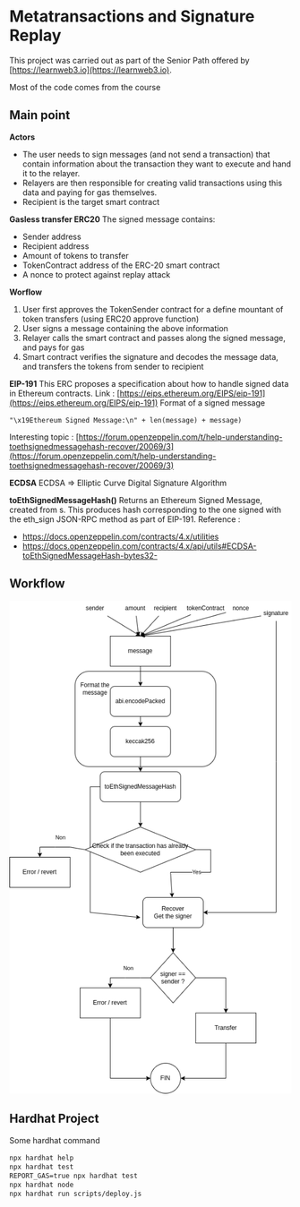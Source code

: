 # Metatransactions and Signature Replay
This project was carried out as part of the Senior Path offered by [https://learnweb3.io](https://learnweb3.io).

Most of the code comes from the course

## Main point
**Actors**
- The user needs to sign messages (and not send a transaction) that contain information about the transaction they want to execute and hand it to the relayer. 
- Relayers are then responsible for creating valid transactions using this data and paying for gas themselves.
- Recipient is the target smart contract

**Gasless transfer ERC20**
 The signed message contains:
- Sender address
- Recipient address
- Amount of tokens to transfer
- TokenContract address of the ERC-20 smart contract
- A nonce to protect against replay attack

**Worflow**
1. User first approves the TokenSender contract for a define mountant of token transfers (using ERC20 approve function)
2. User signs a message containing the above information
3. Relayer calls the smart contract and passes along the signed message, and pays for gas
4. Smart contract verifies the signature and decodes the message data, and transfers the tokens from sender to recipient

**EIP-191**
This ERC proposes a specification about how to handle signed data in Ethereum contracts.
Link : [https://eips.ethereum.org/EIPS/eip-191](https://eips.ethereum.org/EIPS/eip-191)
Format of a signed message
```
"\x19Ethereum Signed Message:\n" + len(message) + message)
```
Interesting topic : [https://forum.openzeppelin.com/t/help-understanding-toethsignedmessagehash-recover/20069/3](https://forum.openzeppelin.com/t/help-understanding-toethsignedmessagehash-recover/20069/3)

**ECDSA**
ECDSA => Elliptic Curve Digital Signature Algorithm

**toEthSignedMessageHash()**
Returns an Ethereum Signed Message, created from s. This produces hash corresponding to the one signed with the eth_sign JSON-RPC method as part of EIP-191.
Reference :
* https://docs.openzeppelin.com/contracts/4.x/utilities
* https://docs.openzeppelin.com/contracts/4.x/api/utils#ECDSA-toEthSignedMessageHash-bytes32-

## Workflow
![alt text](./assets/workflow.png)

## Hardhat Project
Some hardhat command
```shell
npx hardhat help
npx hardhat test
REPORT_GAS=true npx hardhat test
npx hardhat node
npx hardhat run scripts/deploy.js
```
